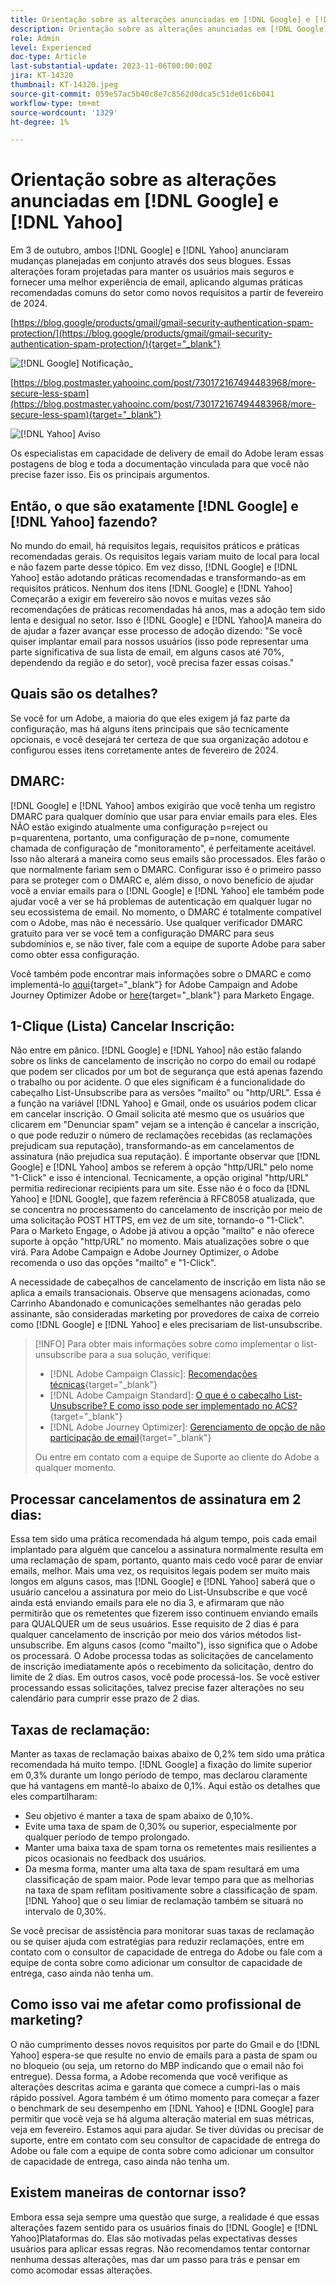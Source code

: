 ```yaml
---
title: Orientação sobre as alterações anunciadas em [!DNL Google] e [!DNL Yahoo]
description: Orientação sobre as alterações anunciadas em [!DNL Google] e [!DNL Yahoo]
role: Admin
level: Experienced
doc-type: Article
last-substantial-update: 2023-11-06T00:00:00Z
jira: KT-14320
thumbnail: KT-14320.jpeg
source-git-commit: 059e57ac5b40c8e7c8562d0dca5c51de01c6b041
workflow-type: tm+mt
source-wordcount: '1329'
ht-degree: 1%

---
```



# Orientação sobre as alterações anunciadas em [!DNL Google] e [!DNL Yahoo]

Em 3 de outubro, ambos [!DNL Google] e [!DNL Yahoo] anunciaram mudanças planejadas em conjunto através dos seus blogues. Essas alterações foram projetadas para manter os usuários mais seguros e fornecer uma melhor experiência de email, aplicando algumas práticas recomendadas comuns do setor como novos requisitos a partir de fevereiro de 2024.

[https://blog.google/products/gmail/gmail-security-authentication-spam-protection/](https://blog.google/products/gmail/gmail-security-authentication-spam-protection/){target="_blank"}

![[!DNL Google] Notificação_](/help/assets/Gmail.png)

[https://blog.postmaster.yahooinc.com/post/730172167494483968/more-secure-less-spam](https://blog.postmaster.yahooinc.com/post/730172167494483968/more-secure-less-spam){target="_blank"}

![[!DNL Yahoo] Aviso](/help/assets/Yahoo.png)

Os especialistas em capacidade de delivery de email do Adobe leram essas postagens de blog e toda a documentação vinculada para que você não precise fazer isso. Eis os principais argumentos.

## Então, o que são exatamente [!DNL Google] e [!DNL Yahoo] fazendo?

No mundo do email, há requisitos legais, requisitos práticos e práticas recomendadas gerais. Os requisitos legais variam muito de local para local e não fazem parte desse tópico. Em vez disso, [!DNL Google] e [!DNL Yahoo] estão adotando práticas recomendadas e transformando-as em requisitos práticos. Nenhum dos itens [!DNL Google] e [!DNL Yahoo] Começarão a exigir em fevereiro são novos e muitas vezes são recomendações de práticas recomendadas há anos, mas a adoção tem sido lenta e desigual no setor. Isso é [!DNL Google] e [!DNL Yahoo]A maneira do de ajudar a fazer avançar esse processo de adoção dizendo: &quot;Se você quiser implantar email para nossos usuários (isso pode representar uma parte significativa de sua lista de email, em alguns casos até 70%, dependendo da região e do setor), você precisa fazer essas coisas.&quot;

## Quais são os detalhes?

Se você for um Adobe, a maioria do que eles exigem já faz parte da configuração, mas há alguns itens principais que são tecnicamente opcionais, e você desejará ter certeza de que sua organização adotou e configurou esses itens corretamente antes de fevereiro de 2024.

## DMARC:

[!DNL Google] e [!DNL Yahoo] ambos exigirão que você tenha um registro DMARC para qualquer domínio que usar para enviar emails para eles. Eles NÃO estão exigindo atualmente uma configuração p=reject ou p=quarentena, portanto, uma configuração de p=none, comumente chamada de configuração de &quot;monitoramento&quot;, é perfeitamente aceitável. Isso não alterará a maneira como seus emails são processados. Eles farão o que normalmente fariam sem o DMARC. Configurar isso é o primeiro passo para se proteger com o DMARC e, além disso, o novo benefício de ajudar você a enviar emails para o [!DNL Google] e [!DNL Yahoo] ele também pode ajudar você a ver se há problemas de autenticação em qualquer lugar no seu ecossistema de email.
No momento, o DMARC é totalmente compatível com o Adobe, mas não é necessário. Use qualquer verificador DMARC gratuito para ver se você tem a configuração DMARC para seus subdomínios e, se não tiver, fale com a equipe de suporte Adobe para saber como obter essa configuração.

Você também pode encontrar mais informações sobre o DMARC e como implementá-lo [aqui](https://experienceleague.adobe.com/docs/deliverability-learn/deliverability-best-practice-guide/additional-resources/technotes/implement-dmarc.html?lang=pt-BR){target="_blank"} for Adobe Campaign and Adobe Journey Optimizer Adobe or [here](https://experienceleague.adobe.com/docs/marketo/using/getting-started-with-marketo/setup/configure-protocols-for-marketo.html){target="_blank"} para Marketo Engage.

## 1-Clique (Lista) Cancelar Inscrição:

Não entre em pânico. [!DNL Google] e [!DNL Yahoo] não estão falando sobre os links de cancelamento de inscrição no corpo do email ou rodapé que podem ser clicados por um bot de segurança que está apenas fazendo o trabalho ou por acidente. O que eles significam é a funcionalidade do cabeçalho List-Unsubscribe para as versões &quot;mailto&quot; ou &quot;http/URL&quot;. Essa é a função na variável [!DNL Yahoo] e Gmail, onde os usuários podem clicar em cancelar inscrição. O Gmail solicita até mesmo que os usuários que clicarem em &quot;Denunciar spam&quot; vejam se a intenção é cancelar a inscrição, o que pode reduzir o número de reclamações recebidas (as reclamações prejudicam sua reputação), transformando-as em cancelamentos de assinatura (não prejudica sua reputação).
É importante observar que [!DNL Google] e [!DNL Yahoo] ambos se referem à opção &quot;http/URL&quot; pelo nome &quot;1-Click&quot; e isso é intencional. Tecnicamente, a opção original &quot;http/URL&quot; permitia redirecionar recipients para um site. Esse não é o foco da [!DNL Yahoo] e [!DNL Google], que fazem referência à RFC8058 atualizada, que se concentra no processamento do cancelamento de inscrição por meio de uma solicitação POST HTTPS, em vez de um site, tornando-o &quot;1-Click&quot;.
Para o Marketo Engage, o Adobe já ativou a opção &quot;mailto&quot; e não oferece suporte à opção &quot;http/URL&quot; no momento. Mais atualizações sobre o que virá.
Para Adobe Campaign e Adobe Journey Optimizer, o Adobe recomenda o uso das opções &quot;mailto&quot; e &quot;1-Click&quot;.

A necessidade de cabeçalhos de cancelamento de inscrição em lista não se aplica a emails transacionais. Observe que mensagens acionadas, como Carrinho Abandonado e comunicações semelhantes não geradas pelo assinante, são consideradas marketing por provedores de caixa de correio como [!DNL Google] e [!DNL Yahoo] e eles precisariam de list-unsubscribe.

>[!INFO]
> Para obter mais informações sobre como implementar o list-unsubscribe para a sua solução, verifique:
> * [!DNL Adobe Campaign Classic]: [Recomendações técnicas](https://experienceleague.adobe.com/docs/deliverability-learn/deliverability-best-practice-guide/additional-resources/campaign/acc-technical-recommendations.html?lang=en#list-unsubscribe){target="_blank"}
>* [!DNL Adobe Campaign Standard]: [O que é o cabeçalho List-Unsubscribe? E como isso pode ser implementado no ACS?](https://experienceleague.adobe.com/docs/experience-cloud-kcs/kbarticles/KA-14778.html?lang=pt-BR){target="_blank"}
>* [!DNL Adobe Journey Optimizer]: [Gerenciamento de opção de não participação de email](https://experienceleague.adobe.com/docs/journey-optimizer/using/email/email-opt-out.html?lang=en){target="_blank"}
>
> Ou entre em contato com a equipe de Suporte ao cliente do Adobe a qualquer momento.


## Processar cancelamentos de assinatura em 2 dias:

Essa tem sido uma prática recomendada há algum tempo, pois cada email implantado para alguém que cancelou a assinatura normalmente resulta em uma reclamação de spam, portanto, quanto mais cedo você parar de enviar emails, melhor. Mais uma vez, os requisitos legais podem ser muito mais longos em alguns casos, mas [!DNL Google] e [!DNL Yahoo] saberá que o usuário cancelou a assinatura por meio do List-Unsubscribe e que você ainda está enviando emails para ele no dia 3, e afirmaram que não permitirão que os remetentes que fizerem isso continuem enviando emails para QUALQUER um de seus usuários.
Esse requisito de 2 dias é para qualquer cancelamento de inscrição por meio dos vários métodos list-unsubscribe. Em alguns casos (como &quot;mailto&quot;), isso significa que o Adobe os processará. O Adobe processa todas as solicitações de cancelamento de inscrição imediatamente após o recebimento da solicitação, dentro do limite de 2 dias. Em outros casos, você pode processá-los. Se você estiver processando essas solicitações, talvez precise fazer alterações no seu calendário para cumprir esse prazo de 2 dias.

## Taxas de reclamação:

Manter as taxas de reclamação baixas abaixo de 0,2% tem sido uma prática recomendada há muito tempo. [!DNL Google] a fixação do limite superior em 0,3% durante um longo período de tempo, mas declarou claramente que há vantagens em mantê-lo abaixo de 0,1%. Aqui estão os detalhes que eles compartilharam:

* Seu objetivo é manter a taxa de spam abaixo de 0,10%.
* Evite uma taxa de spam de 0,30% ou superior, especialmente por qualquer período de tempo prolongado.
* Manter uma baixa taxa de spam torna os remetentes mais resilientes a picos ocasionais no feedback dos usuários.
* Da mesma forma, manter uma alta taxa de spam resultará em uma classificação de spam maior. Pode levar tempo para que as melhorias na taxa de spam reflitam positivamente sobre a classificação de spam.
  [!DNL Yahoo] que o seu limiar de reclamação também se situará no intervalo de 0,30%.

Se você precisar de assistência para monitorar suas taxas de reclamação ou se quiser ajuda com estratégias para reduzir reclamações, entre em contato com o consultor de capacidade de entrega do Adobe ou fale com a equipe de conta sobre como adicionar um consultor de capacidade de entrega, caso ainda não tenha um.

## Como isso vai me afetar como profissional de marketing?

O não cumprimento desses novos requisitos por parte do Gmail e do [!DNL Yahoo] espera-se que resulte no envio de emails para a pasta de spam ou no bloqueio (ou seja, um retorno do MBP indicando que o email não foi entregue).
Dessa forma, a Adobe recomenda que você verifique as alterações descritas acima e garanta que comece a cumpri-las o mais rápido possível. Agora também é um ótimo momento para começar a fazer o benchmark de seu desempenho em [!DNL Yahoo] e [!DNL Google] para permitir que você veja se há alguma alteração material em suas métricas, veja em fevereiro.
Estamos aqui para ajudar. Se tiver dúvidas ou precisar de suporte, entre em contato com seu consultor de capacidade de entrega do Adobe ou fale com a equipe de conta sobre como adicionar um consultor de capacidade de entrega, caso ainda não tenha um.

## Existem maneiras de contornar isso?

Embora essa seja sempre uma questão que surge, a realidade é que essas alterações fazem sentido para os usuários finais do [!DNL Google] e [!DNL Yahoo]Plataformas do. Elas são motivadas pelas expectativas desses usuários para aplicar essas regras. Não recomendamos tentar contornar nenhuma dessas alterações, mas dar um passo para trás e pensar em como acomodar essas alterações.
